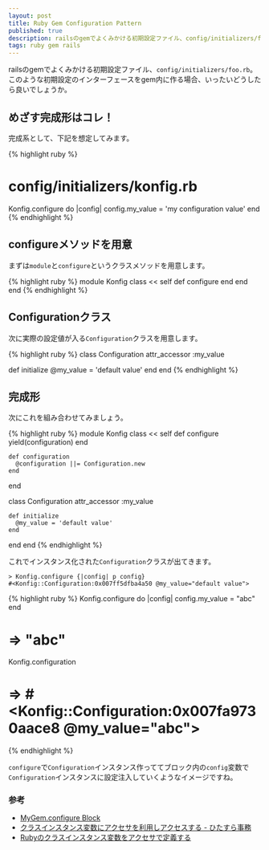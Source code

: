 ```yaml
---
layout: post
title: Ruby Gem Configuration Pattern
published: true
description: railsのgemでよくみかける初期設定ファイル、config/initializers/foo.rb。このような初期設定のインターフェースをgem内に作る場合、いったいどうしたら良いでしょうか。
tags: ruby gem rails
---
```


railsのgemでよくみかける初期設定ファイル、`config/initializers/foo.rb`。このような初期設定のインターフェースをgem内に作る場合、いったいどうしたら良いでしょうか。

## めざす完成形はコレ！

完成系として、下記を想定してみます。

{% highlight ruby %}
# config/initializers/konfig.rb
Konfig.configure do |config|
  config.my_value = 'my configuration value'
end
{% endhighlight %}

## configureメソッドを用意

まずは`module`と`configure`というクラスメソッドを用意します。

{% highlight ruby %}
module Konfig
  class << self
    def configure
    end
  end
end
{% endhighlight %}

## Configurationクラス

次に実際の設定値が入る`Configuration`クラスを用意します。

{% highlight ruby %}
class Configuration
  attr_accessor :my_value

  def initialize
    @my_value = 'default value'
  end
end
{% endhighlight %}

## 完成形

次にこれを組み合わせてみましょう。

{% highlight ruby %}
module Konfig
  class << self
    def configure
      yield(configuration)
    end

    def configuration
      @configuration ||= Configuration.new
    end
  end

  class Configuration
    attr_accessor :my_value

    def initialize
      @my_value = 'default value'
    end
  end
end
{% endhighlight %}

これでインスタンス化された`Configuration`クラスが出てきます。

    > Konfig.configure {|config| p config}
    #<Konfig::Configuration:0x007ff5dfba4a50 @my_value="default value">

{% highlight ruby %}
Konfig.configure do |config|
  config.my_value = "abc"
end
# => "abc"

Konfig.configuration
# => #<Konfig::Configuration:0x007fa9730aace8 @my_value="abc">
{% endhighlight %}

`configure`で`Configuration`インスタンス作っててブロック内の`config`変数で`Configuration`インスタンスに設定注入していくようなイメージですね。

### 参考
* [MyGem.configure Block](https://robots.thoughtbot.com/mygem-configure-block)
* [クラスインスタンス変数にアクセサを利用しアクセスする - ひたすら事務](http://jimsei.hatenablog.com/entry/20120721/1342855783)
* [Rubyのクラスインスタンス変数をアクセサで定義する](http://o.inchiki.jp/obbr/168)
